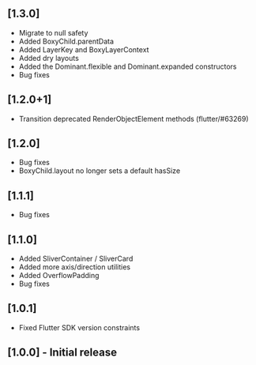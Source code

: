 ## [1.3.0]

* Migrate to null safety
* Added BoxyChild.parentData
* Added LayerKey and BoxyLayerContext
* Added dry layouts
* Added the Dominant.flexible and Dominant.expanded constructors
* Bug fixes

## [1.2.0+1]

* Transition deprecated RenderObjectElement methods (flutter/#63269)

## [1.2.0]

* Bug fixes
* BoxyChild.layout no longer sets a default hasSize

## [1.1.1]

* Bug fixes

## [1.1.0]

* Added SliverContainer / SliverCard
* Added more axis/direction utilities
* Added OverflowPadding
* Bug fixes

## [1.0.1]

* Fixed Flutter SDK version constraints

## [1.0.0] - Initial release